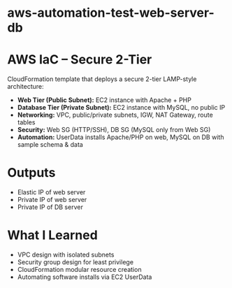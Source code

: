 # aws-automation-test-web-server-db

# AWS IaC – Secure 2-Tier

CloudFormation template that deploys a secure 2-tier LAMP-style architecture:

- **Web Tier (Public Subnet):** EC2 instance with Apache + PHP
- **Database Tier (Private Subnet):** EC2 instance with MySQL, no public IP
- **Networking:** VPC, public/private subnets, IGW, NAT Gateway, route tables
- **Security:** Web SG (HTTP/SSH), DB SG (MySQL only from Web SG)
- **Automation:** UserData installs Apache/PHP on web, MySQL on DB with sample schema & data

# Outputs 

- Elastic IP of web server
- Private IP of web server
- Private IP of DB server

# What I Learned

- VPC design with isolated subnets
- Security group design for least privilege
- CloudFormation modular resource creation
- Automating software installs via EC2 UserData
